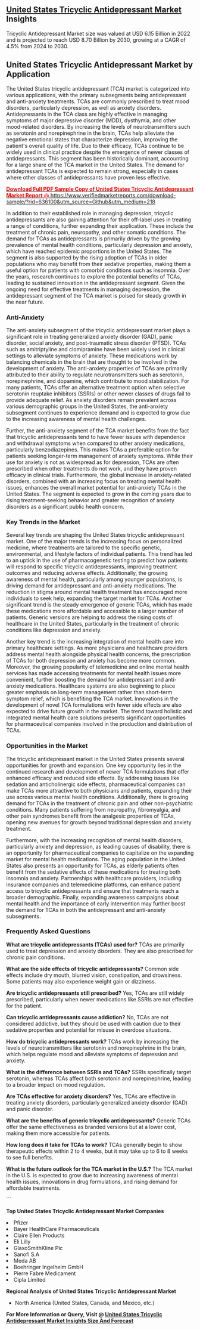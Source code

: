 <h2><a href="https://www.verifiedmarketreports.com/download-sample/?rid=636100&amp;utm_source=Github&amp;utm_medium=218" target="_blank">United States Tricyclic Antidepressant Market</a> Insights</h2><p>Tricyclic Antidepressant Market size was valued at USD 6.15 Billion in 2022 and is projected to reach USD 8.70 Billion by 2030, growing at a CAGR of 4.5% from 2024 to 2030.</p><p> <h2>United States Tricyclic Antidepressant Market by Application</h2> <p>The United States tricyclic antidepressant (TCA) market is categorized into various applications, with the primary subsegments being antidepressant and anti-anxiety treatments. TCAs are commonly prescribed to treat mood disorders, particularly depression, as well as anxiety disorders. Antidepressants in the TCA class are highly effective in managing symptoms of major depressive disorder (MDD), dysthymia, and other mood-related disorders. By increasing the levels of neurotransmitters such as serotonin and norepinephrine in the brain, TCAs help alleviate the negative emotional states that characterize depression, improving the patient's overall quality of life. Due to their efficacy, TCAs continue to be widely used in clinical practice despite the emergence of newer classes of antidepressants. This segment has been historically dominant, accounting for a large share of the TCA market in the United States. The demand for antidepressant TCAs is expected to remain strong, especially in cases where other classes of antidepressants have proven less effective. <a href="#"><p><span class=""><span style="color: #ff0000;"><strong>Download Full PDF Sample Copy of United States Tricyclic Antidepressant Market Report</strong> @ </span><a href="https://www.verifiedmarketreports.com/download-sample/?rid=636100&amp;utm_source=Github&amp;utm_medium=218" target="_blank">https://www.verifiedmarketreports.com/download-sample/?rid=636100&amp;utm_source=Github&amp;utm_medium=218</a></span></p></a></p> <p>In addition to their established role in managing depression, tricyclic antidepressants are also gaining attention for their off-label uses in treating a range of conditions, further expanding their application. These include the treatment of chronic pain, neuropathy, and other somatic conditions. The demand for TCAs as antidepressants is primarily driven by the growing prevalence of mental health conditions, particularly depression and anxiety, which have reached epidemic proportions in the United States. The segment is also supported by the rising adoption of TCAs in older populations who may benefit from their sedative properties, making them a useful option for patients with comorbid conditions such as insomnia. Over the years, research continues to explore the potential benefits of TCAs, leading to sustained innovation in the antidepressant segment. Given the ongoing need for effective treatments in managing depression, the antidepressant segment of the TCA market is poised for steady growth in the near future.</p> <h3>Anti-Anxiety</h3> <p>The anti-anxiety subsegment of the tricyclic antidepressant market plays a significant role in treating generalized anxiety disorder (GAD), panic disorder, social anxiety, and post-traumatic stress disorder (PTSD). TCAs such as amitriptyline and clomipramine have been widely used in clinical settings to alleviate symptoms of anxiety. These medications work by balancing chemicals in the brain that are thought to be involved in the development of anxiety. The anti-anxiety properties of TCAs are primarily attributed to their ability to regulate neurotransmitters such as serotonin, norepinephrine, and dopamine, which contribute to mood stabilization. For many patients, TCAs offer an alternative treatment option when selective serotonin reuptake inhibitors (SSRIs) or other newer classes of drugs fail to provide adequate relief. As anxiety disorders remain prevalent across various demographic groups in the United States, the anti-anxiety subsegment continues to experience demand and is expected to grow due to the increasing awareness of mental health challenges.</p> <p>Further, the anti-anxiety segment of the TCA market benefits from the fact that tricyclic antidepressants tend to have fewer issues with dependence and withdrawal symptoms when compared to other anxiety medications, particularly benzodiazepines. This makes TCAs a preferable option for patients seeking longer-term management of anxiety symptoms. While their use for anxiety is not as widespread as for depression, TCAs are often prescribed when other treatments do not work, and they have proven efficacy in clinical trials. Furthermore, the global increase in anxiety-related disorders, combined with an increasing focus on treating mental health issues, enhances the overall market potential for anti-anxiety TCAs in the United States. The segment is expected to grow in the coming years due to rising treatment-seeking behavior and greater recognition of anxiety disorders as a significant public health concern.</p> <h3>Key Trends in the Market</h3> <p>Several key trends are shaping the United States tricyclic antidepressant market. One of the major trends is the increasing focus on personalized medicine, where treatments are tailored to the specific genetic, environmental, and lifestyle factors of individual patients. This trend has led to an uptick in the use of pharmacogenetic testing to predict how patients will respond to specific tricyclic antidepressants, improving treatment outcomes and reducing adverse effects. Additionally, the growing awareness of mental health, particularly among younger populations, is driving demand for antidepressant and anti-anxiety medications. The reduction in stigma around mental health treatment has encouraged more individuals to seek help, expanding the target market for TCAs. Another significant trend is the steady emergence of generic TCAs, which has made these medications more affordable and accessible to a larger number of patients. Generic versions are helping to address the rising costs of healthcare in the United States, particularly in the treatment of chronic conditions like depression and anxiety.</p> <p>Another key trend is the increasing integration of mental health care into primary healthcare settings. As more physicians and healthcare providers address mental health alongside physical health concerns, the prescription of TCAs for both depression and anxiety has become more common. Moreover, the growing popularity of telemedicine and online mental health services has made accessing treatments for mental health issues more convenient, further boosting the demand for antidepressant and anti-anxiety medications. Healthcare systems are also beginning to place greater emphasis on long-term management rather than short-term symptom relief, which is benefiting the TCA market. Innovations in the development of novel TCA formulations with fewer side effects are also expected to drive future growth in the market. The trend toward holistic and integrated mental health care solutions presents significant opportunities for pharmaceutical companies involved in the production and distribution of TCAs.</p> <h3>Opportunities in the Market</h3> <p>The tricyclic antidepressant market in the United States presents several opportunities for growth and expansion. One key opportunity lies in the continued research and development of newer TCA formulations that offer enhanced efficacy and reduced side effects. By addressing issues like sedation and anticholinergic side effects, pharmaceutical companies can make TCAs more attractive to both physicians and patients, expanding their use across various mental health conditions. Additionally, there is growing demand for TCAs in the treatment of chronic pain and other non-psychiatric conditions. Many patients suffering from neuropathy, fibromyalgia, and other pain syndromes benefit from the analgesic properties of TCAs, opening new avenues for growth beyond traditional depression and anxiety treatment.</p> <p>Furthermore, with the increasing recognition of mental health disorders, particularly anxiety and depression, as leading causes of disability, there is an opportunity for pharmaceutical companies to capitalize on the expanding market for mental health medications. The aging population in the United States also presents an opportunity for TCAs, as elderly patients often benefit from the sedative effects of these medications for treating both insomnia and anxiety. Partnerships with healthcare providers, including insurance companies and telemedicine platforms, can enhance patient access to tricyclic antidepressants and ensure that treatments reach a broader demographic. Finally, expanding awareness campaigns about mental health and the importance of early intervention may further boost the demand for TCAs in both the antidepressant and anti-anxiety subsegments.</p> <h3>Frequently Asked Questions</h3> <p><strong>What are tricyclic antidepressants (TCAs) used for?</strong> TCAs are primarily used to treat depression and anxiety disorders. They are also prescribed for chronic pain conditions.</p> <p><strong>What are the side effects of tricyclic antidepressants?</strong> Common side effects include dry mouth, blurred vision, constipation, and drowsiness. Some patients may also experience weight gain or dizziness.</p> <p><strong>Are tricyclic antidepressants still prescribed?</strong> Yes, TCAs are still widely prescribed, particularly when newer medications like SSRIs are not effective for the patient.</p> <p><strong>Can tricyclic antidepressants cause addiction?</strong> No, TCAs are not considered addictive, but they should be used with caution due to their sedative properties and potential for misuse in overdose situations.</p> <p><strong>How do tricyclic antidepressants work?</strong> TCAs work by increasing the levels of neurotransmitters like serotonin and norepinephrine in the brain, which helps regulate mood and alleviate symptoms of depression and anxiety.</p> <p><strong>What is the difference between SSRIs and TCAs?</strong> SSRIs specifically target serotonin, whereas TCAs affect both serotonin and norepinephrine, leading to a broader impact on mood regulation.</p> <p><strong>Are TCAs effective for anxiety disorders?</strong> Yes, TCAs are effective in treating anxiety disorders, particularly generalized anxiety disorder (GAD) and panic disorder.</p> <p><strong>What are the benefits of generic tricyclic antidepressants?</strong> Generic TCAs offer the same effectiveness as branded versions but at a lower cost, making them more accessible for patients.</p> <p><strong>How long does it take for TCAs to work?</strong> TCAs generally begin to show therapeutic effects within 2 to 4 weeks, but it may take up to 6 to 8 weeks to see full benefits.</p> <p><strong>What is the future outlook for the TCA market in the U.S.?</strong> The TCA market in the U.S. is expected to grow due to increasing awareness of mental health issues, innovations in drug formulations, and rising demand for affordable treatments.</p> ```</p><p><strong>Top United States Tricyclic Antidepressant Market Companies</strong></p><div data-test-id=""><p><li>Pfizer</li><li> Bayer HealthCare Pharmaceuticals</li><li> Claire Ellen Products</li><li> Eli Lilly</li><li> GlaxoSmithKline Plc</li><li> Sanofi S.A</li><li> Meda AB</li><li> Boehringer Ingelheim GmbH</li><li> Pierre Fabre Medicament</li><li> Cipla Limited</li></p><div><strong>Regional Analysis of&nbsp;United States Tricyclic Antidepressant Market</strong></div><ul><li dir="ltr"><p dir="ltr">North America&nbsp;(United States, Canada, and Mexico, etc.)</p></li></ul><p><strong>For More Information or Query, Visit @&nbsp;</strong><strong><a href="https://www.verifiedmarketreports.com/product/tricyclic-antidepressant-market/?utm_source=Github&amp;utm_medium=218" target="_blank">United States Tricyclic Antidepressant Market Insights Size And Forecast</a></strong></p></div>

